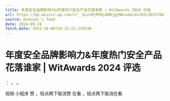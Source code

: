 ```yaml
---
title: 年度安全品牌影响力&年度热门安全产品花落谁家 | WitAwards 2024 评选
url: https://mp.weixin.qq.com/s?__biz=MjM5NjA0NjgyMA==&mid=2651302570&idx=2&sn=b16dd2a574eaab220373046112644e2a
source: Doonsec's feed
date: 2024-09-24
fetch_date: 2025-10-06T18:23:23.130330
---
```


# 年度安全品牌影响力&年度热门安全产品花落谁家 | WitAwards 2024 评选

：
，
。

视频
小程序
赞
，轻点两下取消赞
在看
，轻点两下取消在看